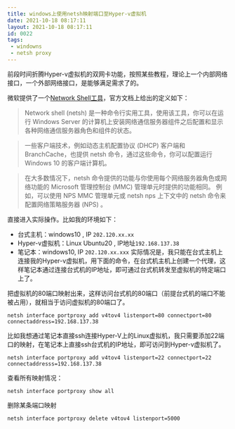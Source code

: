 ```yaml
---
title: windows上使用netsh映射端口至Hyper-v虚拟机
date: 2021-10-18 08:17:11
layout: 2021-10-18 08:17:11
id: 0022
tags:
 - windowns
 - netsh proxy
---
```


前段时间折腾Hyper-v虚拟机的双网卡功能，按照某些教程，理论上一个内部网络接口，一个外部网络接口，是能够满足需求了的。


<!--more-->

微软提供了一个<a href="https://docs.microsoft.com/zh-cn/windows-server/networking/technologies/netsh/netsh">Network Shell工具</a>，官方文档上给出的定义如下：
>Network shell (netsh) 是一种命令行实用工具，使用该工具，你可以在运行 Windows Server 的计算机上安装网络通信服务器组件之后配置和显示各种网络通信服务器角色和组件的状态。

>一些客户端技术，例如动态主机配置协议 (DHCP) 客户端和BranchCache，也提供 netsh 命令，通过这些命令，你可以配置运行 Windows 10 的客户端计算机。

>在大多数情况下，netsh 命令提供的功能与你使用每个网络服务器角色或网络功能的 Microsoft 管理控制台 (MMC) 管理单元时提供的功能相同。 例如，可以使用 NPS MMC 管理单元或 netsh nps 上下文中的 netsh 命令来配置网络策略服务器 (NPS) 。


直接进入实际操作。比如我的环境如下：
* 台式主机：windows10 , IP ```202.120.xx.xx```
* Hyper-v虚拟机：Linux Ubuntu20 , IP地址```192.168.137.38```
* 笔记本：windows10, IP ```202.120.xx.xxx```
实际情况是，我只能在台式主机上连接我的Hyper-v虚拟机，用下面的命令，在台式机主机上创建一个代理，这样笔记本通过连接台式机的IP地址，即可通过台式机转发至虚拟机的特定端口上了。

把虚拟机的80端口映射出来，这样访问台式机的80端口（前提台式机的端口不能被占用），就相当于访问虚拟机的80端口了。
```
netsh interface portproxy add v4tov4 listenport=80 connectport=80 connectaddress=192.168.137.38
```
比如我想通过笔记本直接ssh连接Hyper-V上的Linux虚拟机，我只需要添加22端口的映射，在笔记本上直接ssh台式机的IP地址，即可访问到Hyper-v虚拟机了。
```
netsh interface portproxy add v4tov4 listenport=22 connectport=22 connectaddresss=192.168.137.38
```

查看所有映射情况：
```
netsh interface portproxy show all
```

删除某条端口映射
```
netsh interface portproxy delete v4tov4 listenport=5000
```